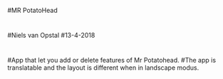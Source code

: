 #MR PotatoHead
#
#Niels van Opstal
#13-4-2018
#
#App that let you add or delete features of Mr Potatohead.
#The app is translatable and the layout is different when in landscape modus.
